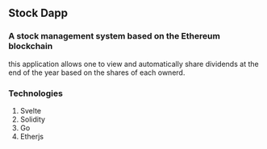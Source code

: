 ## Stock Dapp

### A stock management system based on the Ethereum blockchain  

this application allows one to view and automatically share dividends at the end of the year based on the shares of each ownerd.

### Technologies

1. Svelte
2. Solidity
3. Go
4. Etherjs
